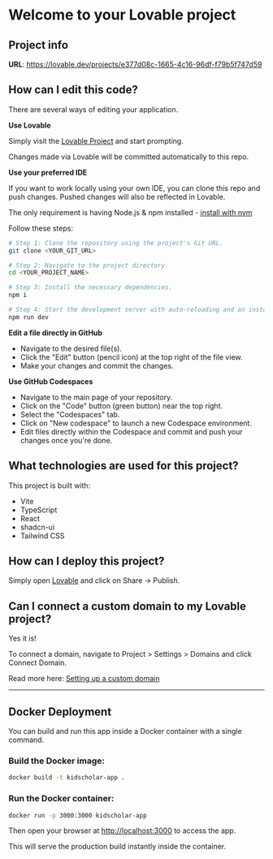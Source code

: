 # Welcome to your Lovable project

## Project info

**URL**: https://lovable.dev/projects/e377d08c-1665-4c16-96df-f79b5f747d59

## How can I edit this code?

There are several ways of editing your application.

**Use Lovable**

Simply visit the [Lovable Project](https://lovable.dev/projects/e377d08c-1665-4c16-96df-f79b5f747d59) and start prompting.

Changes made via Lovable will be committed automatically to this repo.

**Use your preferred IDE**

If you want to work locally using your own IDE, you can clone this repo and push changes. Pushed changes will also be reflected in Lovable.

The only requirement is having Node.js & npm installed - [install with nvm](https://github.com/nvm-sh/nvm#installing-and-updating)

Follow these steps:

```sh
# Step 1: Clone the repository using the project's Git URL.
git clone <YOUR_GIT_URL>

# Step 2: Navigate to the project directory.
cd <YOUR_PROJECT_NAME>

# Step 3: Install the necessary dependencies.
npm i

# Step 4: Start the development server with auto-reloading and an instant preview.
npm run dev
```

**Edit a file directly in GitHub**

- Navigate to the desired file(s).
- Click the "Edit" button (pencil icon) at the top right of the file view.
- Make your changes and commit the changes.

**Use GitHub Codespaces**

- Navigate to the main page of your repository.
- Click on the "Code" button (green button) near the top right.
- Select the "Codespaces" tab.
- Click on "New codespace" to launch a new Codespace environment.
- Edit files directly within the Codespace and commit and push your changes once you're done.

## What technologies are used for this project?

This project is built with:

- Vite
- TypeScript
- React
- shadcn-ui
- Tailwind CSS

## How can I deploy this project?

Simply open [Lovable](https://lovable.dev/projects/e377d08c-1665-4c16-96df-f79b5f747d59) and click on Share -> Publish.

## Can I connect a custom domain to my Lovable project?

Yes it is!

To connect a domain, navigate to Project > Settings > Domains and click Connect Domain.

Read more here: [Setting up a custom domain](https://docs.lovable.dev/tips-tricks/custom-domain#step-by-step-guide)

---

## Docker Deployment

You can build and run this app inside a Docker container with a single command.

### Build the Docker image:

```bash
docker build -t kidscholar-app .
```

### Run the Docker container:

```bash
docker run -p 3000:3000 kidscholar-app
```

Then open your browser at [http://localhost:3000](http://localhost:3000) to access the app.

This will serve the production build instantly inside the container.
